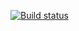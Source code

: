 [![Build status](https://ci.appveyor.com/api/projects/status/jqk7asfioodnihcs?svg=true)](https://ci.appveyor.com/project/sharutyunyanqa/selenide-web-interface-testing)
